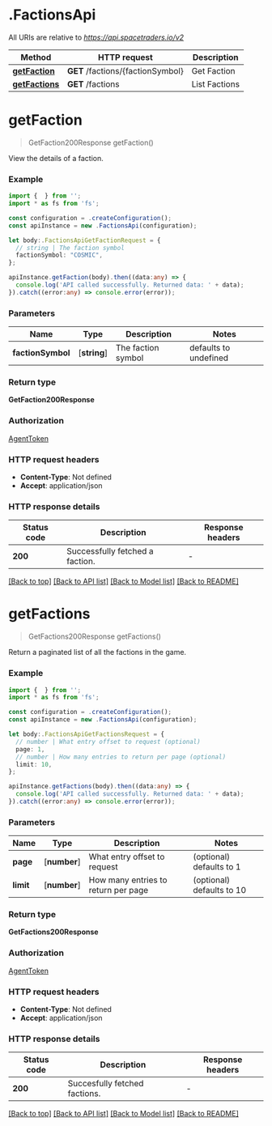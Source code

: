 # .FactionsApi

All URIs are relative to *https://api.spacetraders.io/v2*

Method | HTTP request | Description
------------- | ------------- | -------------
[**getFaction**](FactionsApi.md#getFaction) | **GET** /factions/{factionSymbol} | Get Faction
[**getFactions**](FactionsApi.md#getFactions) | **GET** /factions | List Factions


# **getFaction**
> GetFaction200Response getFaction()

View the details of a faction.

### Example


```typescript
import {  } from '';
import * as fs from 'fs';

const configuration = .createConfiguration();
const apiInstance = new .FactionsApi(configuration);

let body:.FactionsApiGetFactionRequest = {
  // string | The faction symbol
  factionSymbol: "COSMIC",
};

apiInstance.getFaction(body).then((data:any) => {
  console.log('API called successfully. Returned data: ' + data);
}).catch((error:any) => console.error(error));
```


### Parameters

Name | Type | Description  | Notes
------------- | ------------- | ------------- | -------------
 **factionSymbol** | [**string**] | The faction symbol | defaults to undefined


### Return type

**GetFaction200Response**

### Authorization

[AgentToken](README.md#AgentToken)

### HTTP request headers

 - **Content-Type**: Not defined
 - **Accept**: application/json


### HTTP response details
| Status code | Description | Response headers |
|-------------|-------------|------------------|
**200** | Successfully fetched a faction. |  -  |

[[Back to top]](#) [[Back to API list]](README.md#documentation-for-api-endpoints) [[Back to Model list]](README.md#documentation-for-models) [[Back to README]](README.md)

# **getFactions**
> GetFactions200Response getFactions()

Return a paginated list of all the factions in the game.

### Example


```typescript
import {  } from '';
import * as fs from 'fs';

const configuration = .createConfiguration();
const apiInstance = new .FactionsApi(configuration);

let body:.FactionsApiGetFactionsRequest = {
  // number | What entry offset to request (optional)
  page: 1,
  // number | How many entries to return per page (optional)
  limit: 10,
};

apiInstance.getFactions(body).then((data:any) => {
  console.log('API called successfully. Returned data: ' + data);
}).catch((error:any) => console.error(error));
```


### Parameters

Name | Type | Description  | Notes
------------- | ------------- | ------------- | -------------
 **page** | [**number**] | What entry offset to request | (optional) defaults to 1
 **limit** | [**number**] | How many entries to return per page | (optional) defaults to 10


### Return type

**GetFactions200Response**

### Authorization

[AgentToken](README.md#AgentToken)

### HTTP request headers

 - **Content-Type**: Not defined
 - **Accept**: application/json


### HTTP response details
| Status code | Description | Response headers |
|-------------|-------------|------------------|
**200** | Succesfully fetched factions. |  -  |

[[Back to top]](#) [[Back to API list]](README.md#documentation-for-api-endpoints) [[Back to Model list]](README.md#documentation-for-models) [[Back to README]](README.md)


